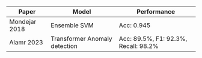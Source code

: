 
| Paper | Model | Performance |
| -------- | -------- | -------- |
| Mondejar 2018 | Ensemble SVM | Acc: 0.945 |
| Alamr 2023 | Transformer Anomaly detection | Acc: 89.5%, F1: 92.3%, Recall: 98.2% |

